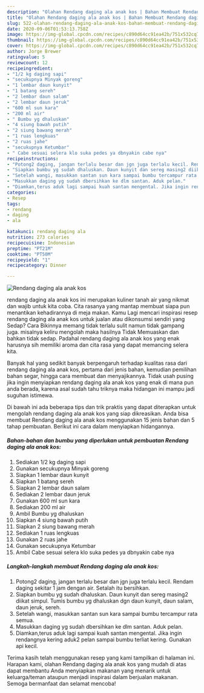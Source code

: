 ```yaml
---
description: "Olahan Rendang daging ala anak kos | Bahan Membuat Rendang daging ala anak kos Yang Enak Dan Mudah"
title: "Olahan Rendang daging ala anak kos | Bahan Membuat Rendang daging ala anak kos Yang Enak Dan Mudah"
slug: 522-olahan-rendang-daging-ala-anak-kos-bahan-membuat-rendang-daging-ala-anak-kos-yang-enak-dan-mudah
date: 2020-09-06T01:53:13.758Z
image: https://img-global.cpcdn.com/recipes/c890d64cc91ea42b/751x532cq70/rendang-daging-ala-anak-kos-foto-resep-utama.jpg
thumbnail: https://img-global.cpcdn.com/recipes/c890d64cc91ea42b/751x532cq70/rendang-daging-ala-anak-kos-foto-resep-utama.jpg
cover: https://img-global.cpcdn.com/recipes/c890d64cc91ea42b/751x532cq70/rendang-daging-ala-anak-kos-foto-resep-utama.jpg
author: Jorge Brewer
ratingvalue: 5
reviewcount: 12
recipeingredient:
- "1/2 kg daging sapi"
- "secukupnya Minyak goreng"
- "1 lembar daun kunyit"
- "1 batang sereh"
- "2 lembar daun salam"
- "2 lembar daun jeruk"
- "600 ml sun kara"
- "200 ml air"
- " Bumbu yg dhaluskan"
- "4 siung bawah putih"
- "2 siung bawang merah"
- "1 ruas lengkuas"
- "2 ruas jahe"
- "secukupnya Ketumbar"
- " Cabe sesuai selera klo suka pedes ya dbnyakin cabe nya"
recipeinstructions:
- "Potong2 daging, jangan terlalu besar dan jgn juga terlalu kecil. Rendam daging sekitar 1 jam dengan air. Setalah itu bersihkan."
- "Siapkan bumbu yg sudah dhaluskan. Daun kunyit dan sereg masing2 diikat simpul. Tumis bumbu yg dhaluskan dgn daun kunyit, daun salam, daun jeruk, sereh."
- "Setelah wangi, masukkan santan sun kara sampai bumbu tercampur rata semua."
- "Masukkan daging yg sudah dbersihkan ke dlm santan. Aduk pelan."
- "Diamkan,terus aduk lagi sampai kuah santan mengental. Jika ingin rendangnya kering aduk2 pelan sampai bumbu terliat kering. Gunakan api kecil."
categories:
- Resep
tags:
- rendang
- daging
- ala

katakunci: rendang daging ala 
nutrition: 273 calories
recipecuisine: Indonesian
preptime: "PT21M"
cooktime: "PT50M"
recipeyield: "1"
recipecategory: Dinner

---
```



![Rendang daging ala anak kos](https://img-global.cpcdn.com/recipes/c890d64cc91ea42b/751x532cq70/rendang-daging-ala-anak-kos-foto-resep-utama.jpg)


rendang daging ala anak kos ini merupakan kuliner tanah air yang nikmat dan wajib untuk kita coba. Cita rasanya yang mantap membuat siapa pun menantikan kehadirannya di meja makan.
Kamu Lagi mencari inspirasi resep rendang daging ala anak kos untuk jualan atau dikonsumsi sendiri yang Sedap? Cara Bikinnya memang tidak terlalu sulit namun tidak gampang juga. misalnya keliru mengolah maka hasilnya Tidak Memuaskan dan bahkan tidak sedap. Padahal rendang daging ala anak kos yang enak harusnya sih memiliki aroma dan cita rasa yang dapat memancing selera kita.

Banyak hal yang sedikit banyak berpengaruh terhadap kualitas rasa dari rendang daging ala anak kos, pertama dari jenis bahan, kemudian pemilihan bahan segar, hingga cara membuat dan menyajikannya. Tidak usah pusing jika ingin menyiapkan rendang daging ala anak kos yang enak di mana pun anda berada, karena asal sudah tahu triknya maka hidangan ini mampu jadi suguhan istimewa.




Di bawah ini ada beberapa tips dan trik praktis yang dapat diterapkan untuk mengolah rendang daging ala anak kos yang siap dikreasikan. Anda bisa membuat Rendang daging ala anak kos menggunakan 15 jenis bahan dan 5 tahap pembuatan. Berikut ini cara dalam menyiapkan hidangannya.

<!--inarticleads1-->

##### Bahan-bahan dan bumbu yang diperlukan untuk pembuatan Rendang daging ala anak kos:

1. Sediakan 1/2 kg daging sapi
1. Gunakan secukupnya Minyak goreng
1. Siapkan 1 lembar daun kunyit
1. Siapkan 1 batang sereh
1. Siapkan 2 lembar daun salam
1. Sediakan 2 lembar daun jeruk
1. Gunakan 600 ml sun kara
1. Sediakan 200 ml air
1. Ambil  Bumbu yg dhaluskan
1. Siapkan 4 siung bawah putih
1. Siapkan 2 siung bawang merah
1. Sediakan 1 ruas lengkuas
1. Gunakan 2 ruas jahe
1. Gunakan secukupnya Ketumbar
1. Ambil  Cabe sesuai selera klo suka pedes ya dbnyakin cabe nya




<!--inarticleads2-->

##### Langkah-langkah membuat Rendang daging ala anak kos:

1. Potong2 daging, jangan terlalu besar dan jgn juga terlalu kecil. Rendam daging sekitar 1 jam dengan air. Setalah itu bersihkan.
1. Siapkan bumbu yg sudah dhaluskan. Daun kunyit dan sereg masing2 diikat simpul. Tumis bumbu yg dhaluskan dgn daun kunyit, daun salam, daun jeruk, sereh.
1. Setelah wangi, masukkan santan sun kara sampai bumbu tercampur rata semua.
1. Masukkan daging yg sudah dbersihkan ke dlm santan. Aduk pelan.
1. Diamkan,terus aduk lagi sampai kuah santan mengental. Jika ingin rendangnya kering aduk2 pelan sampai bumbu terliat kering. Gunakan api kecil.




Terima kasih telah menggunakan resep yang kami tampilkan di halaman ini. Harapan kami, olahan Rendang daging ala anak kos yang mudah di atas dapat membantu Anda menyiapkan makanan yang menarik untuk keluarga/teman ataupun menjadi inspirasi dalam berjualan makanan. Semoga bermanfaat dan selamat mencoba!
